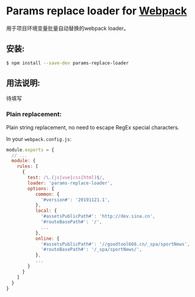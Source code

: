 # Params replace loader for [Webpack](http://webpack.github.io/)

用于项目环境变量批量自动替换的webpack loader。

## 安装:

```bash
$ npm install --save-dev params-replace-loader
```

## 用法说明:

待填写

### Plain replacement:

Plain string replacement, no need to escape RegEx special characters.

In your `webpack.config.js`:

```javascript
module.exports = {
  // ...
  module: {
    rules: [
      {
        test: /\.(js|vue|css|html)$/,
        loader: 'params-replace-loader',
        options: {
           common: {
             '#version#': '20191121.1',
           },
           local: {
             '#assetsPublicPath#': 'http://dev.sina.cn',
             '#routeBasePath#': '/',
             ...
           },
           online: {
             '#assetsPublicPath#': '//goodtool666.cn/_spa/sportNews',
             '#routeBasePath#': '/_spa/sportNews/',
           },
           ...
        }
      }
    ]
  }
}
```